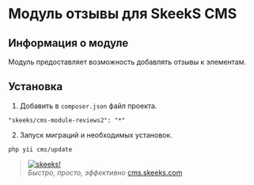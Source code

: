 Модуль отзывы для SkeekS CMS
===================================

Информация о модуле
-------------------

Модуль предоставляет возможность добавлять отзывы к элементам.

Установка
------------


1) Добавить в `composer.json` файл проекта.

```
"skeeks/cms-module-reviews2": "*"
```

2) Запуск миграций и необходимых установок.

```
php yii cms/update
```



> [![skeeks!](https://gravatar.com/userimage/74431132/13d04d83218593564422770b616e5622.jpg)](http://www.skeeks.com)  
<i>Быстро, просто, эффективно</i>
[cms.skeeks.com](http://cms.skeeks.com)